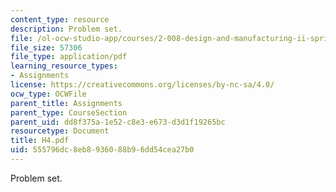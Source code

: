 ```yaml
---
content_type: resource
description: Problem set.
file: /ol-ocw-studio-app/courses/2-008-design-and-manufacturing-ii-spring-2003/555796dc8eb8936088b96dd54cea27b0_H4.pdf
file_size: 57306
file_type: application/pdf
learning_resource_types:
- Assignments
license: https://creativecommons.org/licenses/by-nc-sa/4.0/
ocw_type: OCWFile
parent_title: Assignments
parent_type: CourseSection
parent_uid: dd8f375a-1e52-c8e3-e673-d3d1f19265bc
resourcetype: Document
title: H4.pdf
uid: 555796dc-8eb8-9360-88b9-6dd54cea27b0
---
```

Problem set.